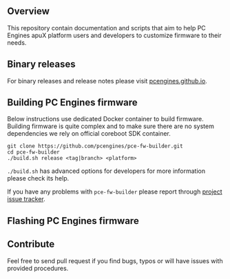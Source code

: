 Overview
--------

This repository contain documentation and scripts that aim to help PC Engines
apuX platform users and developers to customize firmware to their needs.

Binary releases
---------------

For binary releases and release notes please visit [pcengines.github.io](https://pcengines.github.io/).


Building PC Engines firmware
----------------------------

Below instructions use dedicated Docker container to build firmware. Building
firmware is quite complex and to make sure there are no system dependencies we
rely on official coreboot SDK container.

```shell
git clone https://github.com/pcengines/pce-fw-builder.git
cd pce-fw-builder
./build.sh release <tag|branch> <platform>
```

`./build.sh` has advanced options for developers for more information please
check its help.

If you have any problems with `pce-fw-builder` please report through [project issue tracker](https://github.com/pcengines/pce-fw-builder/issues).

Flashing PC Engines firmware
----------------------------

Contribute
----------

Feel free to send pull request if you find bugs, typos or will have issues with
provided procedures.
